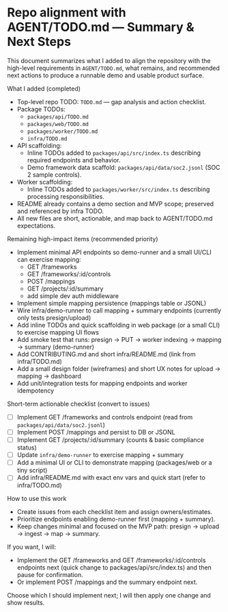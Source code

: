 # Repo alignment with AGENT/TODO.md — Summary & Next Steps

This document summarizes what I added to align the repository with the high-level requirements in `AGENT/TODO.md`, what remains, and recommended next actions to produce a runnable demo and usable product surface.

What I added (completed)
- Top-level repo TODO: `TODO.md` — gap analysis and action checklist.
- Package TODOs:
  - `packages/api/TODO.md`
  - `packages/web/TODO.md`
  - `packages/worker/TODO.md`
  - `infra/TODO.md`
- API scaffolding:
  - Inline TODOs added to `packages/api/src/index.ts` describing required endpoints and behavior.
  - Demo framework data scaffold: `packages/api/data/soc2.jsonl` (SOC 2 sample controls).
- Worker scaffolding:
  - Inline TODOs added to `packages/worker/src/index.ts` describing processing responsibilities.
- README already contains a demo section and MVP scope; preserved and referenced by infra TODO.
- All new files are short, actionable, and map back to AGENT/TODO.md expectations.

Remaining high-impact items (recommended priority)
- Implement minimal API endpoints so demo-runner and a small UI/CLI can exercise mapping:
  - GET /frameworks
  - GET /frameworks/:id/controls
  - POST /mappings
  - GET /projects/:id/summary
  - add simple dev auth middleware
- Implement simple mapping persistence (mappings table or JSONL)
- Wire infra/demo-runner to call mapping + summary endpoints (currently only tests presign/upload)
- Add inline TODOs and quick scaffolding in web package (or a small CLI) to exercise mapping UI flows
- Add smoke test that runs: presign → PUT → worker indexing → mapping → summary (demo-runner)
- Add CONTRIBUTING.md and short infra/README.md (link from infra/TODO.md)
- Add a small design folder (wireframes) and short UX notes for upload → mapping → dashboard
- Add unit/integration tests for mapping endpoints and worker idempotency

Short-term actionable checklist (convert to issues)
- [ ] Implement GET /frameworks and controls endpoint (read from `packages/api/data/soc2.jsonl`)
- [ ] Implement POST /mappings and persist to DB or JSONL
- [ ] Implement GET /projects/:id/summary (counts & basic compliance status)
- [ ] Update `infra/demo-runner` to exercise mapping + summary
- [ ] Add a minimal UI or CLI to demonstrate mapping (packages/web or a tiny script)
- [ ] Add infra/README.md with exact env vars and quick start (refer to infra/TODO.md)

How to use this work
- Create issues from each checklist item and assign owners/estimates.
- Prioritize endpoints enabling demo-runner first (mapping + summary).
- Keep changes minimal and focused on the MVP path: presign → upload → ingest → map → summary.

If you want, I will:
- Implement the GET /frameworks and GET /frameworks/:id/controls endpoints next (quick change to packages/api/src/index.ts) and then pause for confirmation.
- Or implement POST /mappings and the summary endpoint next.

Choose which I should implement next; I will then apply one change and show results.
